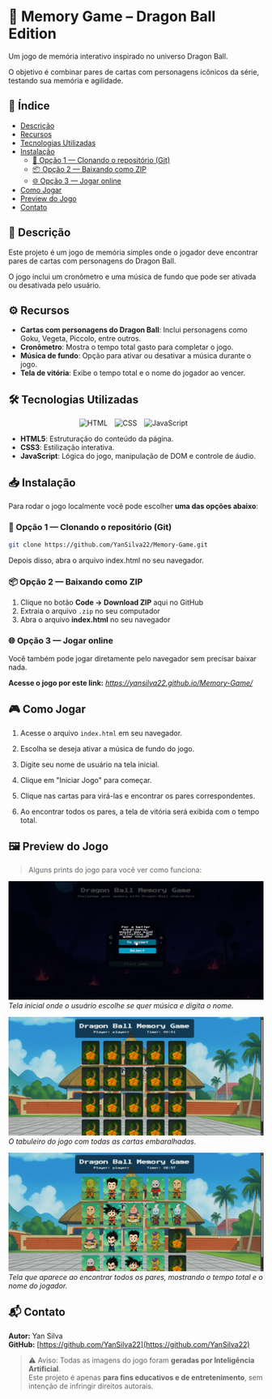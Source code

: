 # 🧠 Memory Game – Dragon Ball Edition

Um jogo de memória interativo inspirado no universo Dragon Ball.

O objetivo é combinar pares de cartas com personagens icônicos da série, testando sua memória e agilidade.

## 📌 Índice

- [Descrição](#Descrição)
- [Recursos](#Recursos)
- [Tecnologias Utilizadas](#Tecnologias-Utilizadas)
- [Instalação](#Instalação)
  - [🔧 Opção 1 — Clonando o repositório (Git)](#Opção-1-—-Clonando-o-repositório-(Git))
  - [📦 Opção 2 — Baixando como ZIP](#Opção-2-—-Baixando-como-ZIP)
  - [🌐 Opção 3 — Jogar online](#Opção-3-—-Jogar-online)
- [Como Jogar](#Como-Jogar)
- [Preview do Jogo](#Preview-do-Jogo)
- [Contato](#Contato)


## 📝 Descrição

Este projeto é um jogo de memória simples onde o jogador deve encontrar pares de cartas com personagens do Dragon Ball.  

O jogo inclui um cronômetro e uma música de fundo que pode ser ativada ou desativada pelo usuário.


## ⚙️ Recursos

- **Cartas com personagens do Dragon Ball**: Inclui personagens como Goku, Vegeta, Piccolo, entre outros.  
- **Cronômetro**: Mostra o tempo total gasto para completar o jogo.   
- **Música de fundo**: Opção para ativar ou desativar a música durante o jogo.  
- **Tela de vitória**: Exibe o tempo total e o nome do jogador ao vencer.

## 🛠️ Tecnologias Utilizadas
<p align="center">
  <img 
      alt="HTML" 
      title="HTML" 
      width="30px" 
      style="padding-right: 10px;" 
      src="https://cdn.jsdelivr.net/gh/devicons/devicon@latest/icons/html5/html5-original.svg" 
  />
  <img 
      alt="CSS" 
      title="CSS" 
      width="30px" 
      style="padding-right: 10px;" 
      src="https://cdn.jsdelivr.net/gh/devicons/devicon@latest/icons/css3/css3-original.svg" 
  />
  <img 
      alt="JavaScript" 
      title="JavaScript" 
      width="30px" 
      style="padding-right: 10px;" 
      src="https://cdn.jsdelivr.net/gh/devicons/devicon@latest/icons/javascript/javascript-original.svg" 
  />
</p>

- **HTML5**: Estruturação do conteúdo da página.  
- **CSS3**: Estilização interativa.  
- **JavaScript**: Lógica do jogo, manipulação de DOM e controle de áudio.

## 📥 Instalação

Para rodar o jogo localmente você pode escolher **uma das opções abaixo**:

### 🔧 Opção 1 — Clonando o repositório (Git)

```bash
git clone https://github.com/YanSilva22/Memory-Game.git
```
Depois disso, abra o arquivo index.html no seu navegador.

### 📦 Opção 2 — Baixando como ZIP

1. Clique no botão **Code → Download ZIP** aqui no GitHub  
2. Extraia o arquivo `.zip` no seu computador  
3. Abra o arquivo **index.html** no seu navegador

### 🌐 Opção 3 — Jogar online

Você também pode jogar diretamente pelo navegador sem precisar baixar nada.

**Acesse o jogo por este link:** _<https://yansilva22.github.io/Memory-Game/>_

## 🎮 Como Jogar

1. Acesse o arquivo `index.html` em seu navegador.  

2. Escolha se deseja ativar a música de fundo do jogo.

3. Digite seu nome de usuário na tela inicial.  

4. Clique em "Iniciar Jogo" para começar.  

5. Clique nas cartas para virá-las e encontrar os pares correspondentes.  

6. Ao encontrar todos os pares, a tela de vitória será exibida com o tempo total.

## 🖼️ Preview do Jogo

> Alguns prints do jogo para você ver como funciona:

![Tela inicial](prints/tela-inicial.gif)  
*Tela inicial onde o usuário escolhe se quer música e digita o nome.*

![Tabuleiro](prints/game.gif)  
*O tabuleiro do jogo com todas as cartas embaralhadas.*

![Tela de vitória](prints/final.gif)  
*Tela que aparece ao encontrar todos os pares, mostrando o tempo total e o nome do jogador.*

## 📬 Contato

**Autor:** Yan Silva  
**GitHub:** [https://github.com/YanSilva22](https://github.com/YanSilva22)

> ⚠️ Aviso: Todas as imagens do jogo foram **geradas por Inteligência Artificial**.  
> Este projeto é apenas **para fins educativos e de entretenimento**, sem intenção de infringir direitos autorais.

